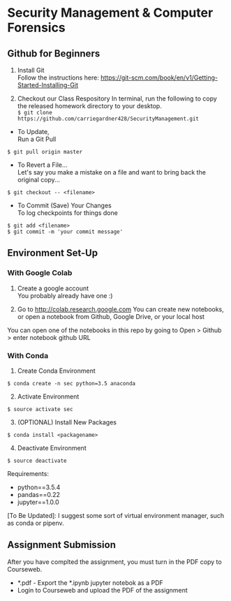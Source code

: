 # Security Management & Computer Forensics

## Github for Beginners
1. Install Git  
Follow the instructions here: https://git-scm.com/book/en/v1/Getting-Started-Installing-Git  

2. Checkout our Class Respository
In terminal, run the following to copy the released homework directory to your desktop.   
```$ git clone https://github.com/carriegardner428/SecurityManagement.git```  

- To Update,  
Run a Git Pull  

```
$ git pull origin master 
```  

- To Revert a File...  
Let's say you make a mistake on a file and want to bring back the original copy...  

```
$ git checkout -- <filename>
``` 

- To Commit (Save) Your Changes  
To log checkpoints for things done  

```
$ git add <filename>  
$ git commit -m 'your commit message'  
```  

## Environment Set-Up  

### With Google Colab  
1. Create a google account  
You probably already have one :) 

2. Go to http://colab.research.google.com
You can create new notebooks, or open a notebook from Github, Google Drive, or your local host

You can open one of the notebooks in this repo by going to Open > Github > enter notebook github URL


### With Conda  
1. Create Conda Environment
``` 
$ conda create -n sec python=3.5 anaconda 
```
2. Activate Environment
```
$ source activate sec
```
3. (OPTIONAL) Install New Packages
```
$ conda install <packagename>
```
4. Deactivate Environment
```
$ source deactivate
```

Requirements:  
- python==3.5.4  
- pandas==0.22  
- jupyter==1.0.0

[To Be Updated]: I suggest some sort of virtual environment manager, such as conda or pipenv.

## Assignment Submission
After you have complted the assignment, you must turn in the PDF copy to Courseweb.  

- *.pdf - Export the *.ipynb jupyter notebok as a PDF  
- Login to Courseweb and upload the PDF of the assignment  



